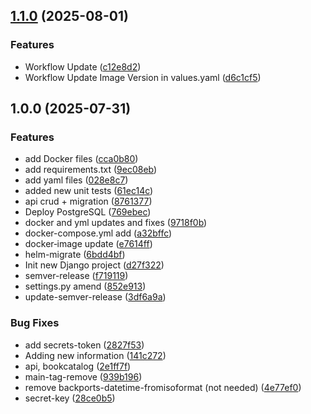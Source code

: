 ## [1.1.0](https://github.com/Robert-Jonjic/diploma-devops/compare/v1.0.0...v1.1.0) (2025-08-01)

### Features

* Workflow Update ([c12e8d2](https://github.com/Robert-Jonjic/diploma-devops/commit/c12e8d234cbe45c410b44f6d8ffd51eead54bee0))
* Workflow Update Image Version in values.yaml ([d6c1cf5](https://github.com/Robert-Jonjic/diploma-devops/commit/d6c1cf57f5cdae515455c1a524e5aaf9f69899de))

## 1.0.0 (2025-07-31)

### Features

* add Docker files ([cca0b80](https://github.com/Robert-Jonjic/diploma-devops/commit/cca0b80ceb88bd1868f585de9b3e7dcd24503941))
* add requirements.txt ([9ec08eb](https://github.com/Robert-Jonjic/diploma-devops/commit/9ec08ebbf0bfe154a1cdfc3b642b2756afe81c15))
* add yaml files ([028e8c7](https://github.com/Robert-Jonjic/diploma-devops/commit/028e8c751ac18b5e7925cc3965d3d7ae3e629152))
* added new unit tests ([61ec14c](https://github.com/Robert-Jonjic/diploma-devops/commit/61ec14c2a91fe9f52a693a51ac3217a970c57833))
* api crud + migration ([8761377](https://github.com/Robert-Jonjic/diploma-devops/commit/8761377e0c4cf6e7a4f6615733d7d22631e8dfff))
* Deploy PostgreSQL ([769ebec](https://github.com/Robert-Jonjic/diploma-devops/commit/769ebecd8bbdd4ae5f5d7b3a78955af77602ccd0))
* docker and yml updates and fixes ([9718f0b](https://github.com/Robert-Jonjic/diploma-devops/commit/9718f0b7836b0544517908530aeffe25c6ae8dc6))
* docker-compose.yml add ([a32bffc](https://github.com/Robert-Jonjic/diploma-devops/commit/a32bffc221c5460749098486824820ec44465348))
* docker‑image update ([e7614ff](https://github.com/Robert-Jonjic/diploma-devops/commit/e7614ff8e12bcb8a804e6b5b1f9d9e5674fcbd0a))
* helm-migrate ([6bdd4bf](https://github.com/Robert-Jonjic/diploma-devops/commit/6bdd4bf39bf8e041df849df2970721226f914e59))
* Init new Django project ([d27f322](https://github.com/Robert-Jonjic/diploma-devops/commit/d27f322dd6d48590e2908a121b305abb4d997264))
* semver-release ([f719119](https://github.com/Robert-Jonjic/diploma-devops/commit/f7191196b9788eb1e254f678ce119afdc6a2c568))
* settings.py amend ([852e913](https://github.com/Robert-Jonjic/diploma-devops/commit/852e9132442997d669aecc196bc679f537487d3c))
* update-semver-release ([3df6a9a](https://github.com/Robert-Jonjic/diploma-devops/commit/3df6a9a45697bbf35093627477a65e7354e08080))

### Bug Fixes

* add secrets-token ([2827f53](https://github.com/Robert-Jonjic/diploma-devops/commit/2827f533a10f763af7ec0b30accd644041b2282b))
* Adding new information ([141c272](https://github.com/Robert-Jonjic/diploma-devops/commit/141c2725095fbfc13a098576455b6dadef03902d))
* api, bookcatalog ([2e1ff7f](https://github.com/Robert-Jonjic/diploma-devops/commit/2e1ff7f5cccd4b23edf7c5d2654b10c27c6b4c22))
* main-tag-remove ([939b196](https://github.com/Robert-Jonjic/diploma-devops/commit/939b196964e12ebc2c36bd7251aabafd3e4e0d67))
* remove backports-datetime-fromisoformat (not needed) ([4e77ef0](https://github.com/Robert-Jonjic/diploma-devops/commit/4e77ef02500d5090a1c557e7c9bca570f9969a56))
* secret-key ([28ce0b5](https://github.com/Robert-Jonjic/diploma-devops/commit/28ce0b59c44ba06bccef243aa248ebd39b78eccd))
